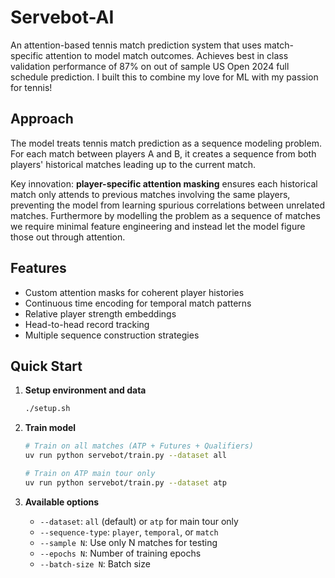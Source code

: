 # Servebot-AI

An attention-based tennis match prediction system that uses  match-specific attention to model match outcomes. Achieves best in class validation performance of 87% on out of sample US Open 2024 full schedule prediction. I built this to combine my love for ML with my passion for tennis! 

## Approach

The model treats tennis match prediction as a sequence modeling problem. For each match between players A and B, it creates a sequence from both players' historical matches leading up to the current match.

Key innovation: **player-specific attention masking** ensures each historical match only attends to previous matches involving the same players, preventing the model from learning spurious correlations between unrelated matches. Furthermore by modelling the problem as a sequence of matches we require minimal feature engineering and instead let the model figure those out through attention.

## Features

- Custom attention masks for coherent player histories
- Continuous time encoding for temporal match patterns
- Relative player strength embeddings
- Head-to-head record tracking
- Multiple sequence construction strategies

## Quick Start

1. **Setup environment and data**
   ```bash
   ./setup.sh
   ```

2. **Train model**
   ```bash
   # Train on all matches (ATP + Futures + Qualifiers)
   uv run python servebot/train.py --dataset all

   # Train on ATP main tour only
   uv run python servebot/train.py --dataset atp
   ```

3. **Available options**
   - `--dataset`: `all` (default) or `atp` for main tour only
   - `--sequence-type`: `player`, `temporal`, or `match`
   - `--sample N`: Use only N matches for testing
   - `--epochs N`: Number of training epochs
   - `--batch-size N`: Batch size
